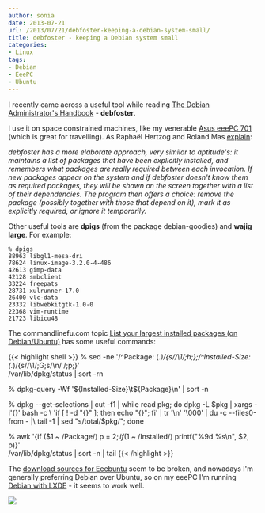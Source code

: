```yaml
---
author: sonia
date: 2013-07-21
url: /2013/07/21/debfoster-keeping-a-debian-system-small/
title: debfoster - keeping a Debian system small
categories:
- Linux
tags:
- Debian
- EeePC
- Ubuntu
---
```


I recently came across a useful tool while reading [The Debian Administrator's Handbook](http://debian-handbook.info/) - **debfoster**.

<!--more-->

I use it on space constrained machines, like my venerable [Asus eeePC 701](https://en.wikipedia.org/wiki/Asus_Eee_PC#Eee_700_series) (which is great for travelling). As Raphaël Hertzog and Roland Mas [explain](http://debian-handbook.info/browse/stable/sect.apt-frontends.html):


_debfoster has a more elaborate approach, very similar to aptitude's: it maintains a list of packages that have been explicitly installed, and remembers what packages are really required between each invocation. If new packages appear on the system and if debfoster doesn't know them as required packages, they will be shown on the screen together with a list of their dependencies. The program then offers a choice: remove the package (possibly together with those that depend on it), mark it as explicitly required, or ignore it temporarily._


Other useful tools are **dpigs** (from the package debian-goodies) and **wajig large**. For example:

    
    % dpigs
    88963 libgl1-mesa-dri
    78624 linux-image-3.2.0-4-486
    42613 gimp-data
    42128 smbclient
    33224 freepats
    28731 xulrunner-17.0
    26400 vlc-data
    23332 libwebkitgtk-1.0-0
    22368 vim-runtime
    21723 libicu48


The commandlinefu.com topic [List your largest installed packages (on Debian/Ubuntu)](http://www.commandlinefu.com/commands/view/3842/list-your-largest-installed-packages-on-debianubuntu) has some useful commands:

{{< highlight shell >}}
% sed -ne '/^Package: \(.*\)/{s//\1/;h;};/^Installed-Size: \(.*\)/{s//\1/;G;s/\n/ /;p;}'\
  /var/lib/dpkg/status | sort -rn

% dpkg-query -Wf '${Installed-Size}\t${Package}\n' | sort -n

% dpkg --get-selections | cut -f1 | while read pkg; do dpkg -L $pkg | xargs -I'{}' bash -c \
  'if [ ! -d "{}" ]; then echo "{}"; fi' | tr '\n' '\000' | du -c --files0-from - |\
   tail -1 | sed "s/total/$pkg/"; done

% awk '{if ($1 ~ /Package/) p = $2; if ($1 ~ /Installed/) printf("%9d %s\n", $2, p)}' \
   /var/lib/dpkg/status | sort -n | tail
{{< /highlight >}}

The [download sources for Eeebuntu](http://www.auroraos.org/release/eeebuntu) seem to be broken, and nowadays I'm generally preferring Debian over Ubuntu, so on my eeePC I'm running [Debian with LXDE](http://wiki.debian.org/LXDE) - it seems to work well.




![](https://upload.wikimedia.org/wikipedia/commons/thumb/c/cb/ASUS_Eee_PC_PIC_0971.JPG/220px-ASUS_Eee_PC_PIC_0971.JPG)
